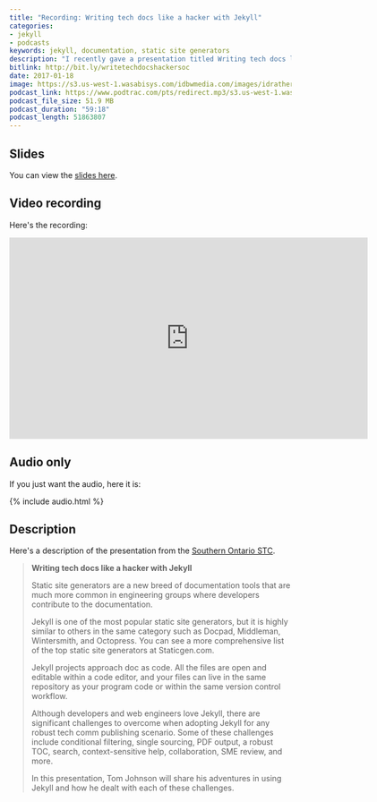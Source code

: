 ```yaml
---
title: "Recording: Writing tech docs like a hacker with Jekyll"
categories:
- jekyll
- podcasts
keywords: jekyll, documentation, static site generators
description: "I recently gave a presentation titled Writing tech docs like a hacker with Jekyll to the to the Southern Ontario STC chapter (on Jan 18, 2017). In the presentation, I introduce reasons why we started using Jekyll, how static site generators differ from content management systems, how to get started with Jekyll, and challenges involved in using Jekyll for technical documentation sites."
bitlink: http://bit.ly/writetechdocshackersoc
date: 2017-01-18
image: https://s3.us-west-1.wasabisys.com/idbwmedia.com/images/idratherbewritinglogo.png
podcast_link: https://www.podtrac.com/pts/redirect.mp3/s3.us-west-1.wasabisys.com/idbwmedia.com/podcasts/writetechdocshackersoc.mp3
podcast_file_size: 51.9 MB
podcast_duration: "59:18"
podcast_length: 51863807
---
```


## Slides

You can view the [slides here](https://idratherbewriting.com/files/jekyllwritetechdocslikehackerstc/#/).

## Video recording

Here's the recording:

<iframe width="640" height="360" src="https://www.youtube.com/embed/NLu5MUq3J2Q" frameborder="0" allowfullscreen></iframe>

## Audio only

If you just want the audio, here it is:

{% include audio.html %}

## Description

Here's a description of the presentation from the [Southern Ontario STC](https://www.meetup.com/Technical-Communication-P2P/events/234852494/?_af=event&_af_eid=234852494&https=on).

> <b>Writing tech docs like a hacker with Jekyll</b>
>
> Static site generators are a new breed of documentation tools that are much more common in engineering groups where developers contribute to the documentation.  
>
> Jekyll is one of the most popular static site generators, but it is highly similar to others in the same category such as Docpad, Middleman, Wintersmith, and Octopress. You can see a more comprehensive list of the top static site generators at Staticgen.com.
>
> Jekyll projects approach doc as code. All the files are open and editable within a code editor, and your files can live in the same repository as your program code or within the same version control workflow.
>
> Although developers and web engineers love Jekyll, there are significant challenges to overcome when adopting Jekyll for any robust tech comm publishing scenario. Some of these challenges include conditional filtering, single sourcing, PDF output, a robust TOC, search, context-sensitive help, collaboration, SME review, and more.
>
> In this presentation, Tom Johnson will share his adventures in using Jekyll and how he dealt with each of these challenges.
